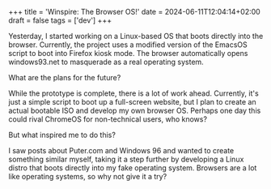 +++
title = 'Winspire: The Browser OS!'
date = 2024-06-11T12:04:14+02:00
draft = false
tags = ['dev']
+++

Yesterday, I started working on a Linux-based OS that boots directly into the browser. Currently, the project uses a modified version of the EmacsOS script to boot into Firefox kiosk mode. The browser automatically opens windows93.net to masquerade as a real operating system.

What are the plans for the future?

While the prototype is complete, there is a lot of work ahead. Currently, it's just a simple script to boot up a full-screen website, but I plan to create an actual bootable ISO and develop my own browser OS.
Perhaps one day this could rival ChromeOS for non-technical users, who knows?

But what inspired me to do this?

I saw posts about Puter.com and Windows 96 and wanted to create something similar myself, taking it a step further by developing a Linux distro that boots directly into my fake operating system. Browsers are a lot like operating systems, so why not give it a try?